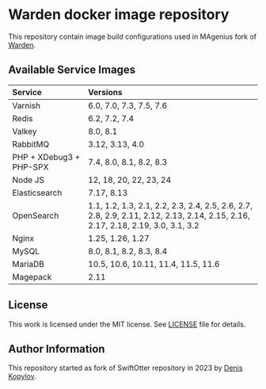 # Warden docker image repository

This repository contain image build configurations used in MAgenius fork of [Warden](https://github.com/magenius-team/warden).

## Available Service Images

| Service                 | Versions                                                                                                                   |
|:------------------------|:---------------------------------------------------------------------------------------------------------------------------|
| Varnish                 | 6.0, 7.0, 7.3, 7.5, 7.6 |
| Redis                   | 6.2, 7.2, 7.4 |
| Valkey                  | 8.0, 8.1 |
| RabbitMQ                | 3.12, 3.13, 4.0 |
| PHP + XDebug3 + PHP-SPX | 7.4, 8.0, 8.1, 8.2, 8.3                                                                                                    |
| Node JS                 | 12, 18, 20, 22, 23, 24 |
| Elasticsearch           | 7.17, 8.13 |
| OpenSearch              | 1.1, 1.2, 1.3, 2.1, 2.2, 2.3, 2.4, 2.5, 2.6, 2.7, 2.8, 2.9, 2.11, 2.12, 2.13, 2.14, 2.15, 2.16, 2.17, 2.18, 2.19, 3.0, 3.1, 3.2 |
| Nginx                   | 1.25, 1.26, 1.27 |
| MySQL                   | 8.0, 8.1, 8.2, 8.3, 8.4 |
| MariaDB                 | 10.5, 10.6, 10.11, 11.4, 11.5, 11.6 |
| Magepack                | 2.11 |

## License

This work is licensed under the MIT license. See [LICENSE](https://github.com/magenius-team/warden-images/blob/main/LICENSE) file for details.

## Author Information

This repository started as fork of SwiftOtter repository in 2023 by [Denis Kopylov](https://magenius.team/).
